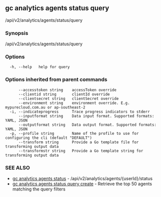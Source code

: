 ## gc analytics agents status query

/api/v2/analytics/agents/status/query

### Synopsis

/api/v2/analytics/agents/status/query

### Options

```
  -h, --help   help for query
```

### Options inherited from parent commands

```
      --accesstoken string    accessToken override
      --clientid string       clientId override
      --clientsecret string   clientSecret override
      --environment string    environment override. E.g. mypurecloud.com.au or ap-southeast-2
  -i, --indicateprogress      Trace progress indicators to stderr
      --inputformat string    Data input format. Supported formats: YAML, JSON
      --outputformat string   Data output format. Supported formats: YAML, JSON
  -p, --profile string        Name of the profile to use for configuring the cli (default "DEFAULT")
      --transform string      Provide a Go template file for transforming output data
      --transformstr string   Provide a Go template string for transforming output data
```

### SEE ALSO

* [gc analytics agents status](gc_analytics_agents_status.html)	 - /api/v2/analytics/agents/{userId}/status
* [gc analytics agents status query create](gc_analytics_agents_status_query_create.html)	 - Retrieve the top 50 agents matching the query filters


